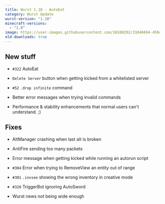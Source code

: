 ```yaml
---
title: Wurst 1.10 - AutoEat
category: Wurst Update
wurst-version: "1.10"
minecraft-versions:
  - "1.8"
image: https://user-images.githubusercontent.com/10100202/31046694-450caa7c-a5fd-11e7-9c74-92b5d9f9622b.jpg
old-downloads: true
---
```

## New stuff

- `#322` AutoEat

- `Delete Server` button when getting kicked from a whitelisted server

- `#52` `.drop infinite` command

- Better error messages when trying invalid commands

- Performance & stability enhancements that normal users can't understand. ;)

## Fixes

- AltManager crashing when last alt is broken

- AntiFire sending too many packets

- Error message when getting kicked while running an autorun script

- `#304` Error when trying to RemoveView an entity out of range

- `#301` `.invsee` showing the wrong inventory in creative mode

- `#320` TriggerBot ignoring AutoSword

- Wurst news not being wide enough
